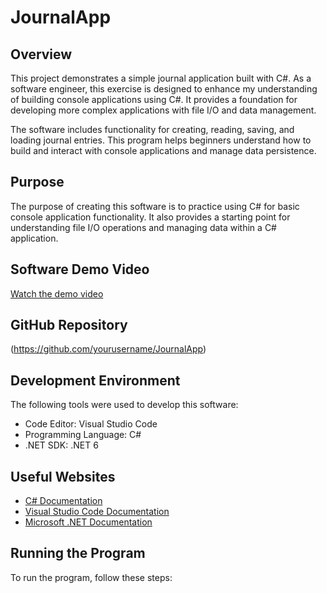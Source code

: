 # JournalApp

## Overview
This project demonstrates a simple journal application built with C#. As a software engineer, this exercise is designed to enhance my understanding of building console applications using C#. It provides a foundation for developing more complex applications with file I/O and data management.

The software includes functionality for creating, reading, saving, and loading journal entries. This program helps beginners understand how to build and interact with console applications and manage data persistence.

## Purpose
The purpose of creating this software is to practice using C# for basic console application functionality. It also provides a starting point for understanding file I/O operations and managing data within a C# application.

## Software Demo Video
[Watch the demo video](https://youtu.be/YHgtcChbgZQ)

## GitHub Repository
(https://github.com/yourusername/JournalApp)

## Development Environment
The following tools were used to develop this software:
- Code Editor: Visual Studio Code
- Programming Language: C#
- .NET SDK: .NET 6

## Useful Websites
- [C# Documentation](https://docs.microsoft.com/en-us/dotnet/csharp/)
- [Visual Studio Code Documentation](https://code.visualstudio.com/docs)
- [Microsoft .NET Documentation](https://docs.microsoft.com/en-us/dotnet/)

## Running the Program
To run the program, follow these steps:

